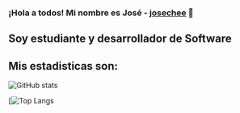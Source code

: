 ### ¡Hola a todos! Mi nombre es José - [josechee](https://www.linkedin.com/in/josechee/) 👋

## Soy estudiante y desarrollador de Software

## Mis estadisticas son:

![GitHub stats](https://github-readme-stats.vercel.app/api?username=josechee&show_icons=true&theme=nord)

[![Top Langs](https://github-readme-stats.vercel.app/api/top-langs/?username=josechee)  